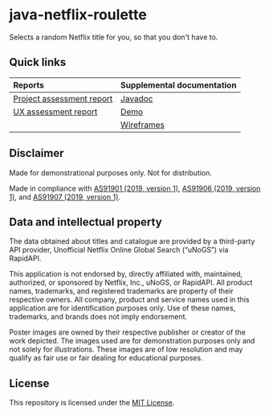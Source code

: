# java-netflix-roulette
Selects a random Netflix title for you, so that you don't have to.

## Quick links
| Reports                                                                                                                                    | Supplemental documentation                                                                              |
| :----------------------------------------------------------------------------------------------------------------------------------------- | :------------------------------------------------------------------------------------------------------ |
| [Project assessment report](https://mosguinz.github.io/java-netflix-roulette/com/mosguinz/javanetflixroulette/ProjectAssessmentReport.pdf) | [Javadoc](https://mosguinz.github.io/java-netflix-roulette/)                                            |
| [UX assessment report](https://mosguinz.github.io/java-netflix-roulette/com/mosguinz/javanetflixroulette/UXAssessmentReport.pdf)           | [Demo](https://www.youtube.com/watch?v=NhapxYYjfsQ)                                                     |
|                                                                                                                                            | [Wireframes](https://xd.adobe.com/view/33a79631-8086-42d1-5432-bf8002d47a54-4596/?fullscreen&hints=off) |

## Disclaimer
Made for demonstrational purposes only. Not for distribution.

Made in compliance with [AS91901 (2019, version 1)](https://mosguinz.github.io/java-netflix-roulette/com/mosguinz/javanetflixroulette/as91901.pdf),
[AS91906 (2019, version 1)](https://mosguinz.github.io/java-netflix-roulette/com/mosguinz/javanetflixroulette/as91906.pdf), and
[AS91907 (2019, version 1)](https://mosguinz.github.io/java-netflix-roulette/com/mosguinz/javanetflixroulette/as91907.pdf).

## Data and intellectual property
The data obtained about titles and catalogue are provided by a third-party API provider,
Unofficial Netflix Online Global Search (“uNoGS”) via RapidAPI.

This application is not endorsed by, directly affiliated with, maintained, authorized, or
sponsored by Netflix, Inc., uNoGS, or RapidAPI. All product names, trademarks, and registered
trademarks are property of their respective owners. All company, product and service names
used in this application are for identification purposes only. Use of these names, trademarks,
and brands does not imply endorsement.

Poster images are owned by their respective publisher or creator of the work depicted. The
images used are for demonstration purposes only and not solely for illustrations. These images
are of low resolution and may qualify as fair use or fair dealing for educational purposes.

## License
This repository is licensed under the [MIT License](https://github.com/mosguinz/java-netflix-roulette/blob/master/LICENSE.md).
